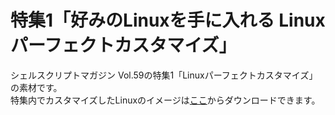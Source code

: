 # 特集1「好みのLinuxを手に入れる Linuxパーフェクトカスタマイズ」

シェルスクリプトマガジン Vol.59の特集1「Linuxパーフェクトカスタマイズ」の素材です。  
特集内でカスタマイズしたLinuxのイメージは[ここ](https://bit.ly/2FrpZfz)からダウンロードできます。
